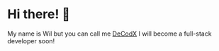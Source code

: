 # Hi there! 👋
My name is Wil but you can call me <a href="https://wildecodx.me/">DeCodX</a>
I will become a full-stack developer soon!
<!--
**wildecodx/wildecodx** is a ✨ _special_ ✨ repository because its `README.md` (this file) appears on your GitHub profile.

Here are some ideas to get you started:

- 🔭 I’m currently working on ...
- 🌱 I’m currently learning ...
- 👯 I’m looking to collaborate on ...
- 🤔 I’m looking for help with ...
- 💬 Ask me about ...
- 📫 How to reach me: ...
- 😄 Pronouns: ...
- ⚡ Fun fact: ...
-->
